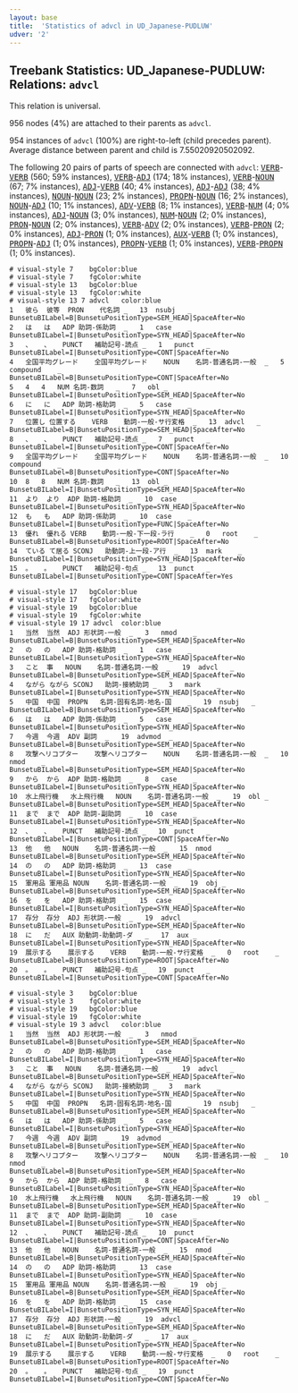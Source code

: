 ```yaml
---
layout: base
title:  'Statistics of advcl in UD_Japanese-PUDLUW'
udver: '2'
---
```


## Treebank Statistics: UD_Japanese-PUDLUW: Relations: `advcl`

This relation is universal.

956 nodes (4%) are attached to their parents as `advcl`.

954 instances of `advcl` (100%) are right-to-left (child precedes parent).
Average distance between parent and child is 7.55020920502092.

The following 20 pairs of parts of speech are connected with `advcl`: <tt><a href="ja_pudluw-pos-VERB.html">VERB</a></tt>-<tt><a href="ja_pudluw-pos-VERB.html">VERB</a></tt> (560; 59% instances), <tt><a href="ja_pudluw-pos-VERB.html">VERB</a></tt>-<tt><a href="ja_pudluw-pos-ADJ.html">ADJ</a></tt> (174; 18% instances), <tt><a href="ja_pudluw-pos-VERB.html">VERB</a></tt>-<tt><a href="ja_pudluw-pos-NOUN.html">NOUN</a></tt> (67; 7% instances), <tt><a href="ja_pudluw-pos-ADJ.html">ADJ</a></tt>-<tt><a href="ja_pudluw-pos-VERB.html">VERB</a></tt> (40; 4% instances), <tt><a href="ja_pudluw-pos-ADJ.html">ADJ</a></tt>-<tt><a href="ja_pudluw-pos-ADJ.html">ADJ</a></tt> (38; 4% instances), <tt><a href="ja_pudluw-pos-NOUN.html">NOUN</a></tt>-<tt><a href="ja_pudluw-pos-NOUN.html">NOUN</a></tt> (23; 2% instances), <tt><a href="ja_pudluw-pos-PROPN.html">PROPN</a></tt>-<tt><a href="ja_pudluw-pos-NOUN.html">NOUN</a></tt> (16; 2% instances), <tt><a href="ja_pudluw-pos-NOUN.html">NOUN</a></tt>-<tt><a href="ja_pudluw-pos-ADJ.html">ADJ</a></tt> (10; 1% instances), <tt><a href="ja_pudluw-pos-ADV.html">ADV</a></tt>-<tt><a href="ja_pudluw-pos-VERB.html">VERB</a></tt> (8; 1% instances), <tt><a href="ja_pudluw-pos-VERB.html">VERB</a></tt>-<tt><a href="ja_pudluw-pos-NUM.html">NUM</a></tt> (4; 0% instances), <tt><a href="ja_pudluw-pos-ADJ.html">ADJ</a></tt>-<tt><a href="ja_pudluw-pos-NOUN.html">NOUN</a></tt> (3; 0% instances), <tt><a href="ja_pudluw-pos-NUM.html">NUM</a></tt>-<tt><a href="ja_pudluw-pos-NOUN.html">NOUN</a></tt> (2; 0% instances), <tt><a href="ja_pudluw-pos-PRON.html">PRON</a></tt>-<tt><a href="ja_pudluw-pos-NOUN.html">NOUN</a></tt> (2; 0% instances), <tt><a href="ja_pudluw-pos-VERB.html">VERB</a></tt>-<tt><a href="ja_pudluw-pos-ADV.html">ADV</a></tt> (2; 0% instances), <tt><a href="ja_pudluw-pos-VERB.html">VERB</a></tt>-<tt><a href="ja_pudluw-pos-PRON.html">PRON</a></tt> (2; 0% instances), <tt><a href="ja_pudluw-pos-ADJ.html">ADJ</a></tt>-<tt><a href="ja_pudluw-pos-PRON.html">PRON</a></tt> (1; 0% instances), <tt><a href="ja_pudluw-pos-AUX.html">AUX</a></tt>-<tt><a href="ja_pudluw-pos-VERB.html">VERB</a></tt> (1; 0% instances), <tt><a href="ja_pudluw-pos-PROPN.html">PROPN</a></tt>-<tt><a href="ja_pudluw-pos-ADJ.html">ADJ</a></tt> (1; 0% instances), <tt><a href="ja_pudluw-pos-PROPN.html">PROPN</a></tt>-<tt><a href="ja_pudluw-pos-VERB.html">VERB</a></tt> (1; 0% instances), <tt><a href="ja_pudluw-pos-VERB.html">VERB</a></tt>-<tt><a href="ja_pudluw-pos-PROPN.html">PROPN</a></tt> (1; 0% instances).


~~~ conllu
# visual-style 7	bgColor:blue
# visual-style 7	fgColor:white
# visual-style 13	bgColor:blue
# visual-style 13	fgColor:white
# visual-style 13 7 advcl	color:blue
1	彼ら	彼等	PRON	代名詞	_	13	nsubj	_	BunsetuBILabel=B|BunsetuPositionType=SEM_HEAD|SpaceAfter=No
2	は	は	ADP	助詞-係助詞	_	1	case	_	BunsetuBILabel=I|BunsetuPositionType=SYN_HEAD|SpaceAfter=No
3	、	、	PUNCT	補助記号-読点	_	1	punct	_	BunsetuBILabel=I|BunsetuPositionType=CONT|SpaceAfter=No
4	全国平均グレード	全国平均グレード	NOUN	名詞-普通名詞-一般	_	5	compound	_	BunsetuBILabel=B|BunsetuPositionType=CONT|SpaceAfter=No
5	4	4	NUM	名詞-数詞	_	7	obl	_	BunsetuBILabel=I|BunsetuPositionType=SEM_HEAD|SpaceAfter=No
6	に	に	ADP	助詞-格助詞	_	5	case	_	BunsetuBILabel=I|BunsetuPositionType=SYN_HEAD|SpaceAfter=No
7	位置し	位置する	VERB	動詞-一般-サ行変格	_	13	advcl	_	BunsetuBILabel=B|BunsetuPositionType=SEM_HEAD|SpaceAfter=No
8	、	、	PUNCT	補助記号-読点	_	7	punct	_	BunsetuBILabel=I|BunsetuPositionType=CONT|SpaceAfter=No
9	全国平均グレード	全国平均グレード	NOUN	名詞-普通名詞-一般	_	10	compound	_	BunsetuBILabel=B|BunsetuPositionType=CONT|SpaceAfter=No
10	8	8	NUM	名詞-数詞	_	13	obl	_	BunsetuBILabel=I|BunsetuPositionType=SEM_HEAD|SpaceAfter=No
11	より	より	ADP	助詞-格助詞	_	10	case	_	BunsetuBILabel=I|BunsetuPositionType=SYN_HEAD|SpaceAfter=No
12	も	も	ADP	助詞-係助詞	_	10	case	_	BunsetuBILabel=I|BunsetuPositionType=FUNC|SpaceAfter=No
13	優れ	優れる	VERB	動詞-一般-下一段-ラ行	_	0	root	_	BunsetuBILabel=B|BunsetuPositionType=ROOT|SpaceAfter=No
14	ている	て居る	SCONJ	助動詞-上一段-ア行	_	13	mark	_	BunsetuBILabel=I|BunsetuPositionType=SYN_HEAD|SpaceAfter=No
15	。	。	PUNCT	補助記号-句点	_	13	punct	_	BunsetuBILabel=I|BunsetuPositionType=CONT|SpaceAfter=Yes

~~~


~~~ conllu
# visual-style 17	bgColor:blue
# visual-style 17	fgColor:white
# visual-style 19	bgColor:blue
# visual-style 19	fgColor:white
# visual-style 19 17 advcl	color:blue
1	当然	当然	ADJ	形状詞-一般	_	3	nmod	_	BunsetuBILabel=B|BunsetuPositionType=SEM_HEAD|SpaceAfter=No
2	の	の	ADP	助詞-格助詞	_	1	case	_	BunsetuBILabel=I|BunsetuPositionType=SYN_HEAD|SpaceAfter=No
3	こと	事	NOUN	名詞-普通名詞-一般	_	19	advcl	_	BunsetuBILabel=B|BunsetuPositionType=SEM_HEAD|SpaceAfter=No
4	ながら	ながら	SCONJ	助詞-接続助詞	_	3	mark	_	BunsetuBILabel=I|BunsetuPositionType=SYN_HEAD|SpaceAfter=No
5	中国	中国	PROPN	名詞-固有名詞-地名-国	_	19	nsubj	_	BunsetuBILabel=B|BunsetuPositionType=SEM_HEAD|SpaceAfter=No
6	は	は	ADP	助詞-係助詞	_	5	case	_	BunsetuBILabel=I|BunsetuPositionType=SYN_HEAD|SpaceAfter=No
7	今週	今週	ADV	副詞	_	19	advmod	_	BunsetuBILabel=B|BunsetuPositionType=SEM_HEAD|SpaceAfter=No
8	攻撃ヘリコプター	攻撃ヘリコプター	NOUN	名詞-普通名詞-一般	_	10	nmod	_	BunsetuBILabel=B|BunsetuPositionType=SEM_HEAD|SpaceAfter=No
9	から	から	ADP	助詞-格助詞	_	8	case	_	BunsetuBILabel=I|BunsetuPositionType=SYN_HEAD|SpaceAfter=No
10	水上飛行機	水上飛行機	NOUN	名詞-普通名詞-一般	_	19	obl	_	BunsetuBILabel=B|BunsetuPositionType=SEM_HEAD|SpaceAfter=No
11	まで	まで	ADP	助詞-副助詞	_	10	case	_	BunsetuBILabel=I|BunsetuPositionType=SYN_HEAD|SpaceAfter=No
12	、	、	PUNCT	補助記号-読点	_	10	punct	_	BunsetuBILabel=I|BunsetuPositionType=CONT|SpaceAfter=No
13	他	他	NOUN	名詞-普通名詞-一般	_	15	nmod	_	BunsetuBILabel=B|BunsetuPositionType=SEM_HEAD|SpaceAfter=No
14	の	の	ADP	助詞-格助詞	_	13	case	_	BunsetuBILabel=I|BunsetuPositionType=SYN_HEAD|SpaceAfter=No
15	軍用品	軍用品	NOUN	名詞-普通名詞-一般	_	19	obj	_	BunsetuBILabel=B|BunsetuPositionType=SEM_HEAD|SpaceAfter=No
16	を	を	ADP	助詞-格助詞	_	15	case	_	BunsetuBILabel=I|BunsetuPositionType=SYN_HEAD|SpaceAfter=No
17	存分	存分	ADJ	形状詞-一般	_	19	advcl	_	BunsetuBILabel=B|BunsetuPositionType=SEM_HEAD|SpaceAfter=No
18	に	だ	AUX	助動詞-助動詞-ダ	_	17	aux	_	BunsetuBILabel=I|BunsetuPositionType=SYN_HEAD|SpaceAfter=No
19	展示する	展示する	VERB	動詞-一般-サ行変格	_	0	root	_	BunsetuBILabel=B|BunsetuPositionType=ROOT|SpaceAfter=No
20	。	。	PUNCT	補助記号-句点	_	19	punct	_	BunsetuBILabel=I|BunsetuPositionType=CONT|SpaceAfter=No

~~~


~~~ conllu
# visual-style 3	bgColor:blue
# visual-style 3	fgColor:white
# visual-style 19	bgColor:blue
# visual-style 19	fgColor:white
# visual-style 19 3 advcl	color:blue
1	当然	当然	ADJ	形状詞-一般	_	3	nmod	_	BunsetuBILabel=B|BunsetuPositionType=SEM_HEAD|SpaceAfter=No
2	の	の	ADP	助詞-格助詞	_	1	case	_	BunsetuBILabel=I|BunsetuPositionType=SYN_HEAD|SpaceAfter=No
3	こと	事	NOUN	名詞-普通名詞-一般	_	19	advcl	_	BunsetuBILabel=B|BunsetuPositionType=SEM_HEAD|SpaceAfter=No
4	ながら	ながら	SCONJ	助詞-接続助詞	_	3	mark	_	BunsetuBILabel=I|BunsetuPositionType=SYN_HEAD|SpaceAfter=No
5	中国	中国	PROPN	名詞-固有名詞-地名-国	_	19	nsubj	_	BunsetuBILabel=B|BunsetuPositionType=SEM_HEAD|SpaceAfter=No
6	は	は	ADP	助詞-係助詞	_	5	case	_	BunsetuBILabel=I|BunsetuPositionType=SYN_HEAD|SpaceAfter=No
7	今週	今週	ADV	副詞	_	19	advmod	_	BunsetuBILabel=B|BunsetuPositionType=SEM_HEAD|SpaceAfter=No
8	攻撃ヘリコプター	攻撃ヘリコプター	NOUN	名詞-普通名詞-一般	_	10	nmod	_	BunsetuBILabel=B|BunsetuPositionType=SEM_HEAD|SpaceAfter=No
9	から	から	ADP	助詞-格助詞	_	8	case	_	BunsetuBILabel=I|BunsetuPositionType=SYN_HEAD|SpaceAfter=No
10	水上飛行機	水上飛行機	NOUN	名詞-普通名詞-一般	_	19	obl	_	BunsetuBILabel=B|BunsetuPositionType=SEM_HEAD|SpaceAfter=No
11	まで	まで	ADP	助詞-副助詞	_	10	case	_	BunsetuBILabel=I|BunsetuPositionType=SYN_HEAD|SpaceAfter=No
12	、	、	PUNCT	補助記号-読点	_	10	punct	_	BunsetuBILabel=I|BunsetuPositionType=CONT|SpaceAfter=No
13	他	他	NOUN	名詞-普通名詞-一般	_	15	nmod	_	BunsetuBILabel=B|BunsetuPositionType=SEM_HEAD|SpaceAfter=No
14	の	の	ADP	助詞-格助詞	_	13	case	_	BunsetuBILabel=I|BunsetuPositionType=SYN_HEAD|SpaceAfter=No
15	軍用品	軍用品	NOUN	名詞-普通名詞-一般	_	19	obj	_	BunsetuBILabel=B|BunsetuPositionType=SEM_HEAD|SpaceAfter=No
16	を	を	ADP	助詞-格助詞	_	15	case	_	BunsetuBILabel=I|BunsetuPositionType=SYN_HEAD|SpaceAfter=No
17	存分	存分	ADJ	形状詞-一般	_	19	advcl	_	BunsetuBILabel=B|BunsetuPositionType=SEM_HEAD|SpaceAfter=No
18	に	だ	AUX	助動詞-助動詞-ダ	_	17	aux	_	BunsetuBILabel=I|BunsetuPositionType=SYN_HEAD|SpaceAfter=No
19	展示する	展示する	VERB	動詞-一般-サ行変格	_	0	root	_	BunsetuBILabel=B|BunsetuPositionType=ROOT|SpaceAfter=No
20	。	。	PUNCT	補助記号-句点	_	19	punct	_	BunsetuBILabel=I|BunsetuPositionType=CONT|SpaceAfter=No

~~~


